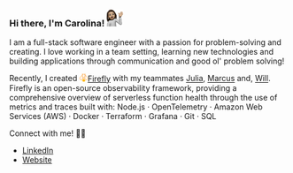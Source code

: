 ### Hi there, I'm Carolina! <img src="https://raw.githubusercontent.com/carolinadavila/carolinadavila/main/images/carolina_memoji.jpg" width="30px"></img>

I am a full-stack software engineer with a passion for problem-solving and creating. I love working in a team setting, learning new technologies and building applications through communication and good ol' problem solving! 

Recently, I created <a href="https://try-firefly.github.io/" target="_blank"><img src="https://raw.githubusercontent.com/carolinadavila/carolinadavila/main/images/fireflyIcon.png" width="15px"/>Firefly</a> with my teammates <a href="https://github.com/Julia-Park" target="_blank"> Julia</a>, <a href="https://github.com/Sinkinson" target="_blank">Marcus</a> and, <a href="https://github.com/wyennie" target="_blank">Will</a>.  Firefly is an open-source observability framework, providing a comprehensive overview of serverless function health through the use of metrics and traces built with: Node.js · OpenTelemetry · Amazon Web Services (AWS) · Docker · Terraform · Grafana · Git · SQL

Connect with me! :fist_right::fist_left: 

* <a target="_blank" href="https://www.linkedin.com/in/carolina-d-avila/">LinkedIn</a>
* <a target="_blank" href="https://www.carolinaavila.dev">Website</a>

<!--
**CarolinaDAvila/carolinadavila** is a ✨ _special_ ✨ repository because its `README.md` (this file) appears on your GitHub profile.

Here are some ideas to get you started:

- 🔭 I’m currently working on ...
- 🌱 I’m currently learning ...
- 👯 I’m looking to collaborate on ...
- 🤔 I’m looking for help with ...
- 💬 Ask me about ...
- 📫 How to reach me: ...
- 😄 Pronouns: ...
- ⚡ Fun fact: ...
<img src="https://raw.githubusercontent.com/jessjchang/jessjchang/main/images/bubble-logo-solo-color.png" alt="Bubble Logo" width="30px"/>
-->
